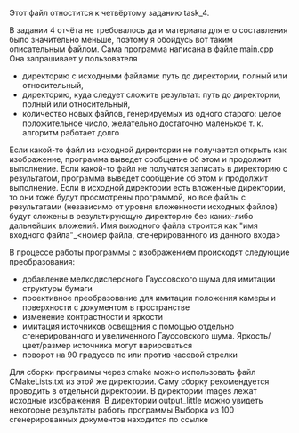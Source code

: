 Этот файл отностится к четвёртому заданию task_4.

В задании 4 отчёта не требовалось да и материала для его составления было значительно меньше, поэтому я обойдусь вот таким описательным файлом.
Сама программа написана в файле main.cpp
Она запрашивает у пользователя 
- директорию с исходными файлами: путь до директории, полный или относительный, 
- директорию, куда следует сложить результат: путь до директории, полный или относительный,
- количество новых файлов, генерируемых из одного старого: целое положительное число, желательно достаточно маленькое т. к. алгоритм работает долго

Если какой-то файл из исходной директории не получается открыть как изображение, программа выведет сообщение об этом и продолжит выполнение.
Если какой-то файл не получится записать в директорию с результатом, программа выведет сообщение об этом и продолжит выполнение.
Если в исходной директории есть вложенные директории, то они тоже будут просмотрены программой, но все файлы с результатами (независимо от уровня вложенности исходных файлов) будут сложены в результирующую директорию без каких-либо дальнейших вложений.
Имя выходного файла строится как "имя входного файла"_<номер файла, сгенерированного из данного входа>


В процессе работы программы с изображением происходят следующие преобразования:
- добавление мелкодисперсного Гауссовского шума для имитации структуры бумаги
- проективное преобразование для имитации положения камеры и поверхности с документом в пространстве
- изменение контрастности и яркости
- имитация источников освещения с помощью отдельно сгенерированного и увеличенного Гауссовского шума. Яркость/цвет/размер источника могут варироваться
- поворот на 90 градусов по или против часовой стрелки

Для сборки программы через cmake можно использовать файл CMakeLists.txt из этой же директории. Саму сборку рекомендуется проводить в отдельной директории.
В директории images лежат исходные изображения.
В директории output_little можно увидеть некоторые результаты работы программы
Выборка из 100 сгенерированных документов находится по ссылке 